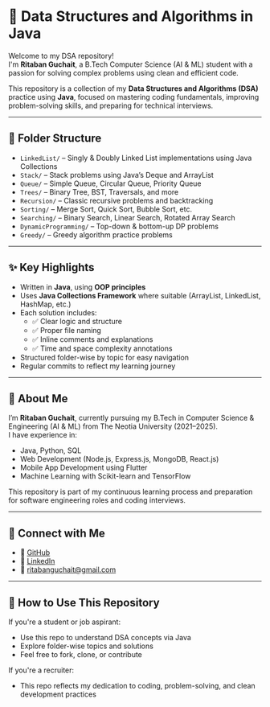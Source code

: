 # 🧠 Data Structures and Algorithms in Java

Welcome to my DSA repository!  
I'm **Ritaban Guchait**, a B.Tech Computer Science (AI & ML) student with a passion for solving complex problems using clean and efficient code.

This repository is a collection of my **Data Structures and Algorithms (DSA)** practice using **Java**, focused on mastering coding fundamentals, improving problem-solving skills, and preparing for technical interviews.

---

## 📂 Folder Structure

- `LinkedList/` – Singly & Doubly Linked List implementations using Java Collections  
- `Stack/` – Stack problems using Java’s Deque and ArrayList  
- `Queue/` – Simple Queue, Circular Queue, Priority Queue  
- `Trees/` – Binary Tree, BST, Traversals, and more  
- `Recursion/` – Classic recursive problems and backtracking  
- `Sorting/` – Merge Sort, Quick Sort, Bubble Sort, etc.  
- `Searching/` – Binary Search, Linear Search, Rotated Array Search  
- `DynamicProgramming/` – Top-down & bottom-up DP problems  
- `Greedy/` – Greedy algorithm practice problems

---

## ✨ Key Highlights

- Written in **Java**, using **OOP principles**
- Uses **Java Collections Framework** where suitable (ArrayList, LinkedList, HashMap, etc.)
- Each solution includes:
  - ✅ Clear logic and structure  
  - ✅ Proper file naming  
  - ✅ Inline comments and explanations  
  - ✅ Time and space complexity annotations  
- Structured folder-wise by topic for easy navigation
- Regular commits to reflect my learning journey

---

## 📌 About Me

I’m **Ritaban Guchait**, currently pursuing my B.Tech in Computer Science & Engineering (AI & ML) from The Neotia University (2021–2025).  
I have experience in:
- Java, Python, SQL
- Web Development (Node.js, Express.js, MongoDB, React.js)
- Mobile App Development using Flutter
- Machine Learning with Scikit-learn and TensorFlow

This repository is part of my continuous learning process and preparation for software engineering roles and coding interviews.

---

## 💼 Connect with Me

- 🔗 [GitHub](https://github.com/ritabanguchait)  
- 💼 [LinkedIn](https://www.linkedin.com/in/ritabanguchait)  
- 📧 ritabanguchait@gmail.com

---

## 📌 How to Use This Repository

If you're a student or job aspirant:
- Use this repo to understand DSA concepts via Java
- Explore folder-wise topics and solutions
- Feel free to fork, clone, or contribute

If you're a recruiter:
- This repo reflects my dedication to coding, problem-solving, and clean development practices
